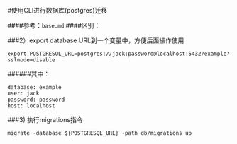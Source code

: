 #使用CLI进行数据库(postgres)迁移

####参考：`base.md`
####区别：

###2）export database URL到一个变量中，方便后面操作使用
  ```
  export POSTGRESQL_URL=postgres://jack:password@localhost:5432/example?sslmode=disable
  ```

  ######其中：
  ```
  database: example
  user: jack
  password: password
  host: localhost
  ```

###3) 执行migrations指令
  ```
  migrate -database ${POSTGRESQL_URL} -path db/migrations up
  ```

